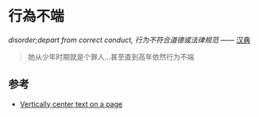 行為不端
=======

*disorder;depart from correct conduct, 行为不符合道德或法律规范* —— [汉典](http://www.zdic.net/c/c/163/361858.htm)

> 她从少年时期就是个罪人…甚至直到高年依然行为不端

## 参考

- [Vertically center text on a page](https://tex.stackexchange.com/questions/2326/vertically-center-text-on-a-page)